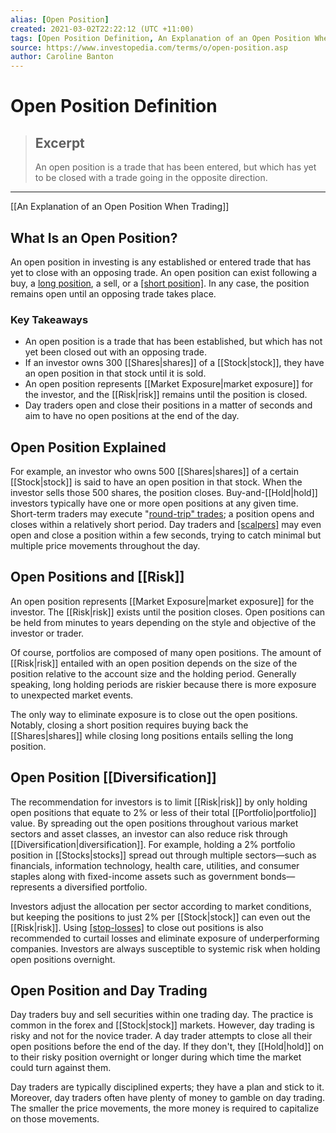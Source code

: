 ```yaml
---
alias: [Open Position]
created: 2021-03-02T22:22:12 (UTC +11:00)
tags: [Open Position Definition, An Explanation of an Open Position When Trading]
source: https://www.investopedia.com/terms/o/open-position.asp
author: Caroline Banton
---
```


# Open Position Definition

> ## Excerpt
> An open position is a trade that has been entered, but which has yet to be closed with a trade going in the opposite direction.

---

[[An Explanation of an Open Position When Trading]]
## What Is an Open Position?

An open position in investing is any established or entered trade that has yet to close with an opposing trade. An open position can exist following a buy, a [long position](https://www.investopedia.com/terms/l/long.asp), a sell, or a [[short position]](https://www.investopedia.com/terms/s/short.asp). In any case, the position remains open until an opposing trade takes place.

### Key Takeaways

-   An open position is a trade that has been established, but which has not yet been closed out with an opposing trade.
-   If an investor owns 300 [[Shares|shares]] of a [[Stock|stock]], they have an open position in that stock until it is sold.
-   An open position represents [[Market Exposure|market exposure]] for the investor, and the [[Risk|risk]] remains until the position is closed.
-   Day traders open and close their positions in a matter of seconds and aim to have no open positions at the end of the day.

## Open Position Explained

For example, an investor who owns 500 [[Shares|shares]] of a certain [[Stock|stock]] is said to have an open position in that stock. When the investor sells those 500 shares, the position closes. Buy-and-[[Hold|hold]] investors typically have one or more open positions at any given time. Short-term traders may execute "[round-trip" trades](https://www.investopedia.com/terms/r/round-triptrades.asp); a position opens and closes within a relatively short period. Day traders and [[scalpers]](https://www.investopedia.com/terms/s/scalpers.asp) may even open and close a position within a few seconds, trying to catch minimal but multiple price movements throughout the day.

## Open Positions and [[Risk]]

An open position represents [[Market Exposure|market exposure]] for the investor. The [[Risk|risk]] exists until the position closes. Open positions can be held from minutes to years depending on the style and objective of the investor or trader.

Of course, portfolios are composed of many open positions. The amount of [[Risk|risk]] entailed with an open position depends on the size of the position relative to the account size and the holding period. Generally speaking, long holding periods are riskier because there is more exposure to unexpected market events.

The only way to eliminate exposure is to close out the open positions. Notably, closing a short position requires buying back the [[Shares|shares]] while closing long positions entails selling the long position.

## Open Position [[Diversification]]

The recommendation for investors is to limit [[Risk|risk]] by only holding open positions that equate to 2% or less of their total [[Portfolio|portfolio]] value. By spreading out the open positions throughout various market sectors and asset classes, an investor can also reduce risk through [[Diversification|diversification]]. For example, holding a 2% portfolio position in [[Stocks|stocks]] spread out through multiple sectors—such as financials, information technology, health care, utilities, and consumer staples along with fixed-income assets such as government bonds—represents a diversified portfolio.

Investors adjust the allocation per sector according to market conditions, but keeping the positions to just 2% per [[Stock|stock]] can even out the [[Risk|risk]]. Using [[stop-losses]](https://www.investopedia.com/terms/s/stop-lossorder.asp) to close out positions is also recommended to curtail losses and eliminate exposure of underperforming companies. Investors are always susceptible to systemic risk when holding open positions overnight.

## Open Position and Day Trading

Day traders buy and sell securities within one trading day. The practice is common in the forex and [[Stock|stock]] markets. However, day trading is risky and not for the novice trader. A day trader attempts to close all their open positions before the end of the day. If they don't, they [[Hold|hold]] on to their risky position overnight or longer during which time the market could turn against them.

Day traders are typically disciplined experts; they have a plan and stick to it. Moreover, day traders often have plenty of money to gamble on day trading. The smaller the price movements, the more money is required to capitalize on those movements.
